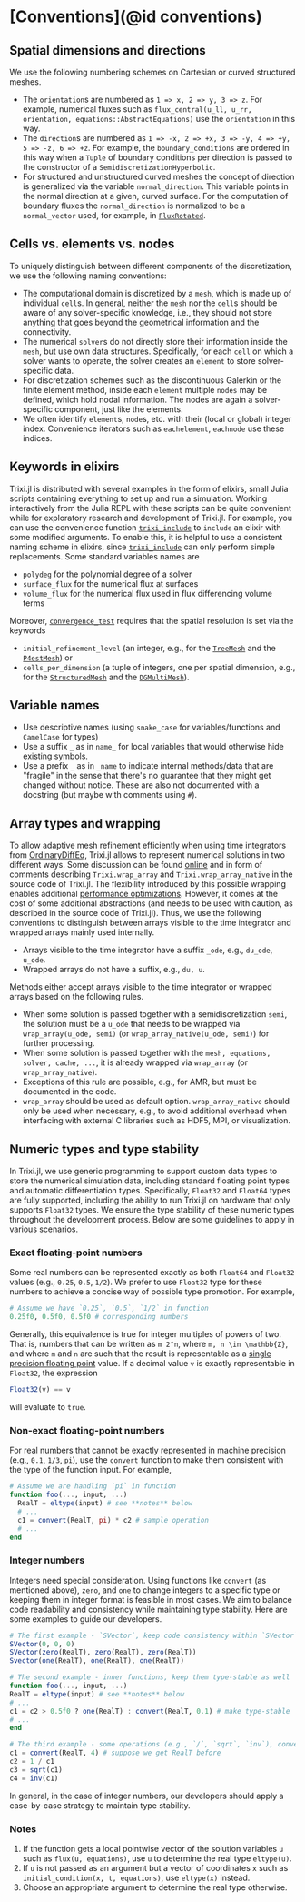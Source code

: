 # [Conventions](@id conventions)

## Spatial dimensions and directions

We use the following numbering schemes on Cartesian or curved structured meshes.
- The `orientation`s are numbered as
  `1 => x, 2 => y, 3 => z`.
  For example, numerical fluxes such as
  `flux_central(u_ll, u_rr, orientation, equations::AbstractEquations)`
  use the `orientation` in this way.
- The `direction`s are numbered as
  `1 => -x, 2 => +x, 3 => -y, 4 => +y, 5 => -z, 6 => +z`.
  For example, the `boundary_conditions` are ordered in this way
  when a `Tuple` of boundary conditions per direction is passed
  to the constructor of a `SemidiscretizationHyperbolic`.
- For structured and unstructured curved meshes the concept of direction is
  generalized via the variable `normal_direction`. This variable points in the
  normal direction at a given, curved surface. For the computation of boundary fluxes
  the `normal_direction` is normalized to be a `normal_vector` used, for example, in
  [`FluxRotated`](@ref).


## Cells vs. elements vs. nodes

To uniquely distinguish between different components of the discretization, we use the
following naming conventions:
* The computational domain is discretized by a `mesh`, which is made up of
  individual `cell`s. In general, neither the `mesh` nor the `cell`s should be
  aware of any solver-specific knowledge, i.e., they should not store anything
  that goes beyond the geometrical information and the connectivity.
* The numerical `solver`s do not directly store their information inside the `mesh`,
  but use own data structures. Specifically, for each `cell` on which
  a solver wants to operate, the solver creates an `element` to store
  solver-specific data.
* For discretization schemes such as the discontinuous Galerkin or the finite
  element method, inside each `element` multiple `nodes` may be defined, which
  hold nodal information. The nodes are again a solver-specific component, just
  like the elements.
* We often identify `element`s, `node`s, etc. with their (local or global)
  integer index. Convenience iterators such as `eachelement`, `eachnode`
  use these indices.


## Keywords in elixirs

Trixi.jl is distributed with several examples in the form of elixirs, small
Julia scripts containing everything to set up and run a simulation. Working
interactively from the Julia REPL with these scripts can be quite convenient
while for exploratory research and development of Trixi.jl. For example, you
can use the convenience function
[`trixi_include`](@ref)
to `include` an elixir with some modified arguments. To enable this, it is
helpful to use a consistent naming scheme in elixirs, since
[`trixi_include`](@ref)
can only perform simple replacements. Some standard variables names are

- `polydeg` for the polynomial degree of a solver
- `surface_flux` for the numerical flux at surfaces
- `volume_flux` for the numerical flux used in flux differencing volume terms

Moreover, [`convergence_test`](@ref) requires that the spatial resolution is
set via the keywords
- `initial_refinement_level`
  (an integer, e.g., for the [`TreeMesh`](@ref) and the [`P4estMesh`](@ref)) or
- `cells_per_dimension`
  (a tuple of integers, one per spatial dimension, e.g., for the [`StructuredMesh`](@ref)
  and the [`DGMultiMesh`](@ref)).


## Variable names

- Use descriptive names (using `snake_case` for variables/functions and `CamelCase` for types)
- Use a suffix `_` as in `name_` for local variables that would otherwise hide existing symbols.
- Use a prefix `_` as in `_name` to indicate internal methods/data that are "fragile" in the
  sense that there's no guarantee that they might get changed without notice. These are also not
  documented with a docstring (but maybe with comments using `#`).


## Array types and wrapping

To allow adaptive mesh refinement efficiently when using time integrators from
[OrdinaryDiffEq](https://github.com/SciML/OrdinaryDiffEq.jl),
Trixi.jl allows to represent numerical solutions in two different ways. Some discussion
can be found [online](https://github.com/SciML/OrdinaryDiffEq.jl/pull/1275) and
in form of comments describing `Trixi.wrap_array` and `Trixi.wrap_array_native`
in the source code of Trixi.jl.
The flexibility introduced by this possible wrapping enables additional
[performance optimizations](https://github.com/trixi-framework/Trixi.jl/pull/509).
However, it comes at the cost of some additional abstractions (and needs to be
used with caution, as described in the source code of Trixi.jl). Thus, we use the
following conventions to distinguish between arrays visible to the time integrator
and wrapped arrays mainly used internally.

- Arrays visible to the time integrator have a suffix `_ode`, e.g., `du_ode`, `u_ode`.
- Wrapped arrays do not have a suffix, e.g., `du, u`.

Methods either accept arrays visible to the time integrator or wrapped arrays
based on the following rules.
- When some solution is passed together with a semidiscretization `semi`, the
  solution must be a `u_ode` that needs to be  wrapped via `wrap_array(u_ode, semi)`
  (or `wrap_array_native(u_ode, semi)`) for further processing.
- When some solution is passed together with the `mesh, equations, solver, cache, ...`,
  it is already wrapped via `wrap_array` (or `wrap_array_native`).
- Exceptions of this rule are possible, e.g., for AMR, but must be documented in
  the code.
- `wrap_array` should be used as default option. `wrap_array_native` should only
  be used when necessary, e.g., to avoid additional overhead when interfacing
  with external C libraries such as HDF5, MPI, or visualization.

## Numeric types and type stability

In Trixi.jl, we use generic programming to support custom data types to store the numerical simulation data, including standard floating point types and automatic differentiation types.
Specifically, `Float32` and `Float64` types are fully supported, including the ability to run Trixi.jl on hardware that only supports `Float32` types.
We ensure the type stability of these numeric types throughout the development process.
Below are some guidelines to apply in various scenarios.

### Exact floating-point numbers

Some real numbers can be represented exactly as both `Float64` and `Float32` values (e.g., `0.25`, `0.5`, `1/2`). We prefer to use `Float32` type for these numbers to achieve a concise way of possible type promotion. For example,
```julia
# Assume we have `0.25`, `0.5`, `1/2` in function
0.25f0, 0.5f0, 0.5f0 # corresponding numbers
```
Generally, this equivalence is true for integer multiples of powers of two. That is, numbers that can be written as ``m 2^n``, where ``m, n \in \mathbb{Z}``, and where ``m`` and ``n`` are such that the result is representable as a [single precision floating point](https://en.wikipedia.org/wiki/Single-precision_floating-point_format) value. If a decimal value `v` is exactly representable in `Float32`, the expression
```julia
Float32(v) == v
```
will evaluate to `true`.

### Non-exact floating-point numbers

For real numbers that cannot be exactly represented in machine precision (e.g., `0.1`, `1/3`, `pi`), use the `convert` function to make them consistent with the type of the function input. For example, 
```julia
# Assume we are handling `pi` in function
function foo(..., input, ...)
  RealT = eltype(input) # see **notes** below
  # ...
  c1 = convert(RealT, pi) * c2 # sample operation
  # ...
end
```

### Integer numbers

Integers need special consideration. Using functions like `convert` (as mentioned above), `zero`, and `one` to change integers to a specific type or keeping them in integer format is feasible in most cases. We aim to balance code readability and consistency while maintaining type stability. Here are some examples to guide our developers.
```julia
# The first example - `SVector`, keep code consistency within `SVector`
SVector(0, 0, 0)
SVector(zero(RealT), zero(RealT), zero(RealT))
Svector(one(RealT), one(RealT), one(RealT))

# The second example - inner functions, keep them type-stable as well
function foo(..., input, ...)
RealT = eltype(input) # see **notes** below
# ...
c1 = c2 > 0.5f0 ? one(RealT) : convert(RealT, 0.1) # make type-stable
# ...
end 

# The third example - some operations (e.g., `/`, `sqrt`, `inv`), convert them definitely
c1 = convert(RealT, 4) # suppose we get RealT before
c2 = 1 / c1
c3 = sqrt(c1)
c4 = inv(c1)
```
In general, in the case of integer numbers, our developers should apply a case-by-case strategy to maintain type stability. 

### Notes
1. If the function gets a local pointwise vector of the solution variables `u` such as `flux(u, equations)`, use `u` to determine the real type `eltype(u)`.
2. If `u` is not passed as an argument but a vector of coordinates `x` such as `initial_condition(x, t, equations)`, use `eltype(x)` instead.
3. Choose an appropriate argument to determine the real type otherwise.
